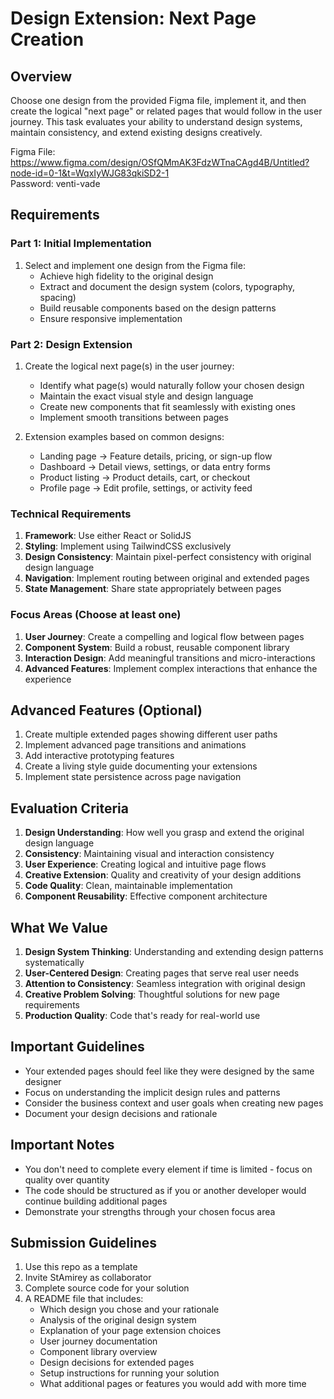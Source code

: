 # Design Extension: Next Page Creation

## Overview
Choose one design from the provided Figma file, implement it, and then create the logical "next page" or related pages that would follow in the user journey. This task evaluates your ability to understand design systems, maintain consistency, and extend existing designs creatively.

Figma File: https://www.figma.com/design/OSfQMmAK3FdzWTnaCAgd4B/Untitled?node-id=0-1&t=WqxIyWJG83qkiSD2-1  
Password: venti-vade

## Requirements

### Part 1: Initial Implementation
1. Select and implement one design from the Figma file:
   - Achieve high fidelity to the original design
   - Extract and document the design system (colors, typography, spacing)
   - Build reusable components based on the design patterns
   - Ensure responsive implementation

### Part 2: Design Extension
1. Create the logical next page(s) in the user journey:
   - Identify what page(s) would naturally follow your chosen design
   - Maintain the exact visual style and design language
   - Create new components that fit seamlessly with existing ones
   - Implement smooth transitions between pages

2. Extension examples based on common designs:
   - Landing page → Feature details, pricing, or sign-up flow
   - Dashboard → Detail views, settings, or data entry forms
   - Product listing → Product details, cart, or checkout
   - Profile page → Edit profile, settings, or activity feed

### Technical Requirements
1. **Framework**: Use either React or SolidJS
2. **Styling**: Implement using TailwindCSS exclusively
3. **Design Consistency**: Maintain pixel-perfect consistency with original design language
4. **Navigation**: Implement routing between original and extended pages
5. **State Management**: Share state appropriately between pages

### Focus Areas (Choose at least one)
1. **User Journey**: Create a compelling and logical flow between pages
2. **Component System**: Build a robust, reusable component library
3. **Interaction Design**: Add meaningful transitions and micro-interactions
4. **Advanced Features**: Implement complex interactions that enhance the experience

## Advanced Features (Optional)
1. Create multiple extended pages showing different user paths
2. Implement advanced page transitions and animations
3. Add interactive prototyping features
4. Create a living style guide documenting your extensions
5. Implement state persistence across page navigation

## Evaluation Criteria

1. **Design Understanding**: How well you grasp and extend the original design language
2. **Consistency**: Maintaining visual and interaction consistency
3. **User Experience**: Creating logical and intuitive page flows
4. **Creative Extension**: Quality and creativity of your design additions
5. **Code Quality**: Clean, maintainable implementation
6. **Component Reusability**: Effective component architecture

## What We Value

1. **Design System Thinking**: Understanding and extending design patterns systematically
2. **User-Centered Design**: Creating pages that serve real user needs
3. **Attention to Consistency**: Seamless integration with original design
4. **Creative Problem Solving**: Thoughtful solutions for new page requirements
5. **Production Quality**: Code that's ready for real-world use

## Important Guidelines

- Your extended pages should feel like they were designed by the same designer
- Focus on understanding the implicit design rules and patterns
- Consider the business context and user goals when creating new pages
- Document your design decisions and rationale

## Important Notes

- You don't need to complete every element if time is limited - focus on quality over quantity
- The code should be structured as if you or another developer would continue building additional pages
- Demonstrate your strengths through your chosen focus area

## Submission Guidelines

1. Use this repo as a template
2. Invite StAmirey as collaborator
3. Complete source code for your solution
4. A README file that includes:
   - Which design you chose and your rationale
   - Analysis of the original design system
   - Explanation of your page extension choices
   - User journey documentation
   - Component library overview
   - Design decisions for extended pages
   - Setup instructions for running your solution
   - What additional pages or features you would add with more time